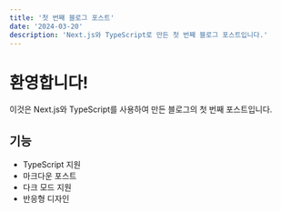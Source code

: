 ```yaml
---
title: '첫 번째 블로그 포스트'
date: '2024-03-20'
description: 'Next.js와 TypeScript로 만든 첫 번째 블로그 포스트입니다.'
---
```


# 환영합니다!

이것은 Next.js와 TypeScript를 사용하여 만든 블로그의 첫 번째 포스트입니다.

## 기능

- TypeScript 지원
- 마크다운 포스트
- 다크 모드 지원
- 반응형 디자인